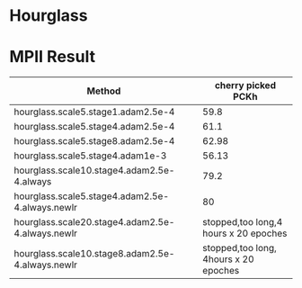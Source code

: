 # Hourglass

# MPII Result 

Method|cherry picked PCKh
------------ | -------------
hourglass.scale5.stage1.adam2.5e-4| 59.8
hourglass.scale5.stage4.adam2.5e-4|61.1
hourglass.scale5.stage8.adam2.5e-4| 62.98
hourglass.scale5.stage4.adam1e-3| 56.13
hourglass.scale10.stage4.adam2.5e-4.always|79.2
hourglass.scale5.stage4.adam2.5e-4.always.newlr|80
hourglass.scale20.stage4.adam2.5e-4.always.newlr|stopped,too long,4 hours x 20 epoches|
hourglass.scale10.stage8.adam2.5e-4.always.newlr|stopped,too long, 4hours x 20 epoches||